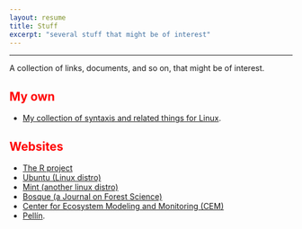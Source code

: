 ```yaml
---
layout: resume
title: Stuff 
excerpt: "several stuff that might be of interest"
---
```


<style>H1{color:DarkRed;}</style>
<style>H2{color:Red;}</style>

--------

A collection of links, documents, and so on, that might be of interest. 

## My own

* [My collection of syntaxis and related things for Linux](./myLinuxHelp/myLinuxHelp.html).


## Websites 

* [The R project](https://www.r-project.org/)
* [Ubuntu (Linux distro)](https://www.ubuntu.com/)
* [Mint (another linux distro)](https://linuxmint.com/)
* [Bosque (a Journal on Forest Science)](https://www.revistabosque.cl/)
* [Center for Ecosystem Modeling and Monitoring (CEM)](https://cem.umayor.cl/)
* [Pellín](./pellinWeb/docs/index.html).
